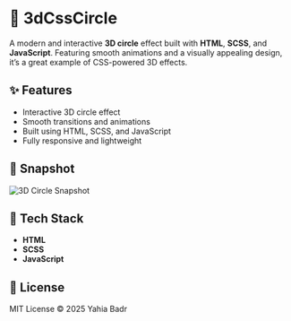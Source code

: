 # 🔵 3dCssCircle

A modern and interactive **3D circle** effect built with **HTML**, **SCSS**, and **JavaScript**. Featuring smooth animations and a visually appealing design, it’s a great example of CSS-powered 3D effects.

## ✨ Features
- Interactive 3D circle effect
- Smooth transitions and animations
- Built using HTML, SCSS, and JavaScript
- Fully responsive and lightweight

## 📸 Snapshot

![3D Circle Snapshot](assets/images/css-circle-snapshot.png)

## 🚀 Tech Stack
- **HTML**
- **SCSS**
- **JavaScript**

## 📄 License
MIT License © 2025 Yahia Badr
